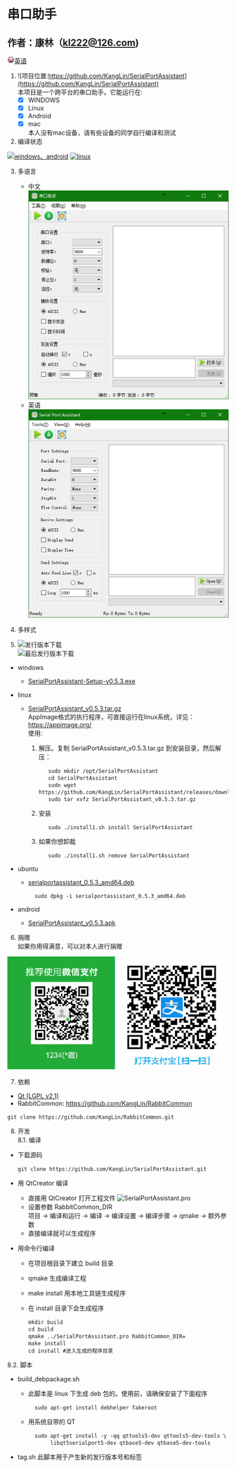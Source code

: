 串口助手
=======

作者：康林（kl222@126.com)
--------

[<img src="Resource/png/English.png" alt="English" title="English" width="16" height="16" />英语](README.md)

1. ![项目位置:https://github.com/KangLin/SerialPortAssistant](https://github.com/KangLin/SerialPortAssistant)  
本项目是一个跨平台的串口助手。它能运行在:
    - [x] WINDOWS
    - [x] Linux
    - [x] Android
    - [x] mac  
        本人没有mac设备，请有些设备的同学自行编译和测试

2. 编译状态

[![windows、android](https://ci.appveyor.com/api/projects/status/y77e828ysqc79r9o?svg=true)](https://ci.appveyor.com/project/KangLin/serialportassistant)
[![linux](https://travis-ci.org/KangLin/SerialPortAssistant.svg?branch=master)](https://travis-ci.org/KangLin/SerialPortAssistant)

3. 多语言
    * 中文  
    ![中文](Docs/ui-zh.jpg)
    * 英语  
    ![中文](Docs/ui-en.jpg)

4. 多样式

5. ![发行版本下载](https://github.com/KangLin/SerialPortAssistant/releases)  
![最后发行版本下载](https://github.com/KangLin/SerialPortAssistant/releases/latest)

- windows
    + [SerialPortAssistant-Setup-v0.5.3.exe](https://github.com/KangLin/SerialPortAssistant/releases/download/v0.5.3/SerialPortAssistant-Setup-v0.5.3.exe)

- linux
    + [SerialPortAssistant_v0.5.3.tar.gz](https://github.com/KangLin/SerialPortAssistant/releases/download/v0.5.3/SerialPortAssistant_v0.5.3.tar.gz)  
        AppImage格式的执行程序，可直接运行在linux系统，详见：https://appimage.org/  
        使用:    
        1. 解压。复制 SerialPortAssistant_v0.5.3.tar.gz 到安装目录，然后解压：
    
                  sudo mkdir /opt/SerialPortAssistant
                  cd SerialPortAssistant
                  sudo wget https://github.com/KangLin/SerialPortAssistant/releases/download/v0.5.3/SerialPortAssistant_v0.5.3.tar.gz
                  sudo tar xvfz SerialPortAssistant_v0.5.3.tar.gz
    
        2. 安装
    
                  sudo ./install1.sh install SerialPortAssistant
    
        3. 如果你想卸裁
    
                  sudo ./install1.sh remove SerialPortAssistant

- ubuntu
    + [serialportassistant_0.5.3_amd64.deb](https://github.com/KangLin/SerialPortAssistant/releases/download/v0.5.3/serialportassistant_0.5.3_amd64.deb)

            sudo dpkg -i serialportassistant_0.5.3_amd64.deb

- android
    + [SerialPortAssistant_v0.5.3.apk](https://github.com/KangLin/SerialPortAssistant/releases/download/v0.5.3/SerialPortAssistant_v0.5.3.apk)

6. 捐赠  
如果你用得满意，可以对本人进行捐赠  

![捐赠](https://github.com/KangLin/RabbitCommon/raw/master/Src/Resource/image/Contribute.png "捐赠")

7. 依赖
  - [Qt (LGPL v2.1)](http://qt.io/)
  - RabbitCommon: https://github.com/KangLin/RabbitCommon
  
  ```
  git clone https://github.com/KangLin/RabbitCommon.git
  ```

8. 开发  
8.1. 编译  
  - 下载源码

        git clone https://github.com/KangLin/SerialPortAssistant.git

  - 用 QtCreator 编译
    * 直接用 QtCreator 打开工程文件 ![SerialPortAssistant.pro](SerialPortAssistant.pro) 
    * 设置参数 RabbitCommon_DIR  
      项目 -> 编译和运行 -> 编译 -> 编译设置 -> 编译步骤 -> qmake -> 额外参数
    * 直接编译就可以生成程序
  - 用命令行编译
    * 在项目根目录下建立 build 目录
    * qmake 生成编译工程
    * make install 用本地工具链生成程序
    * 在 install 目录下会生成程序

          mkdir build
          cd build
          qmake ../SerialPortAssistant.pro RabbitCommon_DIR=
          make install
          cd install #进入生成的程序目录

8.2. 脚本  
  - build_debpackage.sh
    + 此脚本是 linux 下生成 deb 包的。使用前，请确保安装了下面程序

            sudo apt-get install debhelper fakeroot

    + 用系统自带的 QT

            sudo apt-get install -y -qq qttools5-dev qttools5-dev-tools \
                 libqt5serialport5-dev qtbase5-dev qtbase5-dev-tools

  - tag.sh
    此脚本用于产生新的发行版本号和标签
